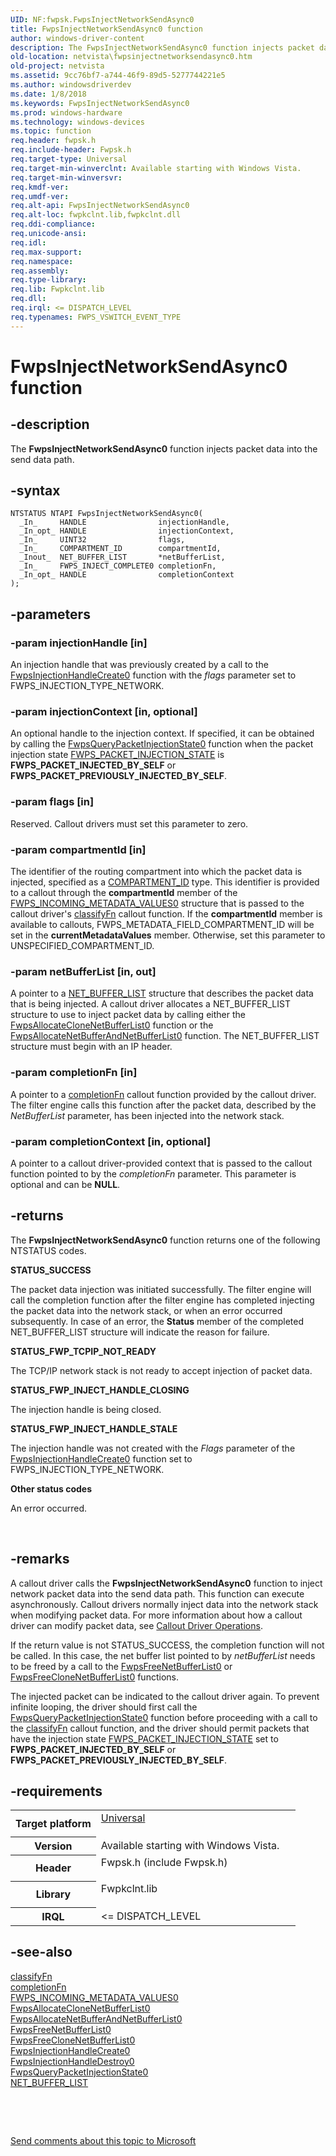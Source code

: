 ```yaml
---
UID: NF:fwpsk.FwpsInjectNetworkSendAsync0
title: FwpsInjectNetworkSendAsync0 function
author: windows-driver-content
description: The FwpsInjectNetworkSendAsync0 function injects packet data into the send data path.Note  FwpsInjectNetworkSendAsync0 is a specific version of FwpsInjectNetworkSendAsync.
old-location: netvista\fwpsinjectnetworksendasync0.htm
old-project: netvista
ms.assetid: 9cc76bf7-a744-46f9-89d5-5277744221e5
ms.author: windowsdriverdev
ms.date: 1/8/2018
ms.keywords: FwpsInjectNetworkSendAsync0
ms.prod: windows-hardware
ms.technology: windows-devices
ms.topic: function
req.header: fwpsk.h
req.include-header: Fwpsk.h
req.target-type: Universal
req.target-min-winverclnt: Available starting with Windows Vista.
req.target-min-winversvr: 
req.kmdf-ver: 
req.umdf-ver: 
req.alt-api: FwpsInjectNetworkSendAsync0
req.alt-loc: fwpkclnt.lib,fwpkclnt.dll
req.ddi-compliance: 
req.unicode-ansi: 
req.idl: 
req.max-support: 
req.namespace: 
req.assembly: 
req.type-library: 
req.lib: Fwpkclnt.lib
req.dll: 
req.irql: <= DISPATCH_LEVEL
req.typenames: FWPS_VSWITCH_EVENT_TYPE
---
```


# FwpsInjectNetworkSendAsync0 function



## -description
The 
  <b>FwpsInjectNetworkSendAsync0</b> function injects packet data into the send data path.



## -syntax

````
NTSTATUS NTAPI FwpsInjectNetworkSendAsync0(
  _In_     HANDLE                injectionHandle,
  _In_opt_ HANDLE                injectionContext,
  _In_     UINT32                flags,
  _In_     COMPARTMENT_ID        compartmentId,
  _Inout_  NET_BUFFER_LIST       *netBufferList,
  _In_     FWPS_INJECT_COMPLETE0 completionFn,
  _In_opt_ HANDLE                completionContext
);
````


## -parameters

### -param injectionHandle [in]

An injection handle that was previously created by a call to the 
     <a href="..\fwpsk\nf-fwpsk-fwpsinjectionhandlecreate0.md">FwpsInjectionHandleCreate0</a> function with the 
     <i>flags</i> parameter set to FWPS_INJECTION_TYPE_NETWORK.


### -param injectionContext [in, optional]

An optional handle to the injection context. If specified, it can be obtained by calling the 
     <a href="..\fwpsk\nf-fwpsk-fwpsquerypacketinjectionstate0.md">FwpsQueryPacketInjectionState0</a> function when the packet injection state 
     <a href="..\fwpsk\ne-fwpsk-fwps_packet_injection_state_.md">FWPS_PACKET_INJECTION_STATE</a> is
     <b>FWPS_PACKET_INJECTED_BY_SELF</b> or <b>FWPS_PACKET_PREVIOUSLY_INJECTED_BY_SELF</b>.


### -param flags [in]

Reserved. Callout drivers must set this parameter to zero.


### -param compartmentId [in]

The identifier of the routing compartment into which the packet data is injected, specified as a 
     <a href="https://msdn.microsoft.com/library/windows/hardware/ff542009">COMPARTMENT_ID</a> type. This identifier is provided
     to a callout through the 
     <b>compartmentId</b> member of the 
     <a href="..\fwpsk\ns-fwpsk-fwps_incoming_metadata_values0_.md">
     FWPS_INCOMING_METADATA_VALUES0</a> structure that is passed to the callout driver's 
     <a href="..\fwpsk\nc-fwpsk-fwps_callout_classify_fn0.md">classifyFn</a> callout function. If the 
     <b>compartmentId</b> member is available to callouts, FWPS_METADATA_FIELD_COMPARTMENT_ID will be set in
     the 
     <b>currentMetadataValues</b> member. Otherwise, set this parameter to UNSPECIFIED_COMPARTMENT_ID.


### -param netBufferList [in, out]

A pointer to a 
     <a href="..\ndis\ns-ndis-_net_buffer_list.md">NET_BUFFER_LIST</a> structure that describes
     the packet data that is being injected. A callout driver allocates a NET_BUFFER_LIST structure to use to
     inject packet data by calling either the 
     <a href="..\fwpsk\nf-fwpsk-fwpsallocateclonenetbufferlist0.md">FwpsAllocateCloneNetBufferList0</a> function or the 
     <a href="..\fwpsk\nf-fwpsk-fwpsallocatenetbufferandnetbufferlist0.md">FwpsAllocateNetBufferAndNetBufferList0</a> function. The NET_BUFFER_LIST structure must begin with an
     IP header.


### -param completionFn [in]

A pointer to a 
     <a href="..\fwpsk\nc-fwpsk-fwps_inject_complete0.md">completionFn</a> callout function provided by
     the callout driver. The filter engine calls this function after the packet data, described by the 
     <i>NetBufferList</i> parameter, has been injected into the network stack.


### -param completionContext [in, optional]

A pointer to a callout driver-provided context that is passed to the callout function pointed to
     by the 
     <i>completionFn</i> parameter. This parameter is optional and can be <b>NULL</b>.


## -returns
The 
     <b>FwpsInjectNetworkSendAsync0</b> function returns one of the following NTSTATUS codes.
<dl>
<dt><b>STATUS_SUCCESS</b></dt>
</dl>The packet data injection was initiated successfully. The filter engine will call the completion
       function after the filter engine has completed injecting the packet data into the network stack, or
       when an error occurred subsequently. In case of an error, the 
       <b>Status</b> member of the completed NET_BUFFER_LIST structure will indicate the reason for
       failure.
<dl>
<dt><b>STATUS_FWP_TCPIP_NOT_READY</b></dt>
</dl>The TCP/IP network stack is not ready to accept injection of packet data.
<dl>
<dt><b>STATUS_FWP_INJECT_HANDLE_CLOSING</b></dt>
</dl>The injection handle is being closed.
<dl>
<dt><b>STATUS_FWP_INJECT_HANDLE_STALE</b></dt>
</dl>The injection handle was not created with the 
       <i>Flags</i> parameter of the 
       <a href="..\fwpsk\nf-fwpsk-fwpsinjectionhandlecreate0.md">
       FwpsInjectionHandleCreate0</a> function set to FWPS_INJECTION_TYPE_NETWORK.
<dl>
<dt><b>Other status codes</b></dt>
</dl>An error occurred.

 


## -remarks
A callout driver calls the 
    <b>FwpsInjectNetworkSendAsync0</b> function to inject network packet data into the send data path. This
    function can execute asynchronously. Callout drivers normally inject data into the network stack when
    modifying packet data. For more information about how a callout driver can modify packet data, see 
    <a href="https://msdn.microsoft.com/24940254-c9ed-45f7-8a67-20978a8efd3f">Callout Driver Operations</a>.

If the return value is not STATUS_SUCCESS, the completion function will not be called. In this case,
    the net buffer list pointed to by 
    <i>netBufferList</i> needs to be freed by a call to the 
    <a href="..\fwpsk\nf-fwpsk-fwpsfreenetbufferlist0.md">FwpsFreeNetBufferList0</a> or 
    <a href="..\fwpsk\nf-fwpsk-fwpsfreeclonenetbufferlist0.md">
    FwpsFreeCloneNetBufferList0</a> functions.

The injected packet can be indicated to the callout driver again. To prevent infinite looping, the
    driver should first call the 
    <a href="..\fwpsk\nf-fwpsk-fwpsquerypacketinjectionstate0.md">
    FwpsQueryPacketInjectionState0</a> function before proceeding with a call to the 
    <a href="..\fwpsk\nc-fwpsk-fwps_callout_classify_fn0.md">classifyFn</a> callout function, and the driver
    should permit packets that have the injection state 
    <a href="..\fwpsk\ne-fwpsk-fwps_packet_injection_state_.md">FWPS_PACKET_INJECTION_STATE</a> set to
    <b>FWPS_PACKET_INJECTED_BY_SELF</b> or <b>FWPS_PACKET_PREVIOUSLY_INJECTED_BY_SELF</b>.


## -requirements
<table>
<tr>
<th width="30%">
Target platform

</th>
<td width="70%">
<dl>
<dt><a href="http://go.microsoft.com/fwlink/p/?linkid=531356" target="_blank">Universal</a></dt>
</dl>
</td>
</tr>
<tr>
<th width="30%">
Version

</th>
<td width="70%">
Available starting with Windows Vista.

</td>
</tr>
<tr>
<th width="30%">
Header

</th>
<td width="70%">
<dl>
<dt>Fwpsk.h (include Fwpsk.h)</dt>
</dl>
</td>
</tr>
<tr>
<th width="30%">
Library

</th>
<td width="70%">
<dl>
<dt>Fwpkclnt.lib</dt>
</dl>
</td>
</tr>
<tr>
<th width="30%">
IRQL

</th>
<td width="70%">
&lt;= DISPATCH_LEVEL

</td>
</tr>
</table>

## -see-also
<dl>
<dt>
<a href="..\fwpsk\nc-fwpsk-fwps_callout_classify_fn0.md">classifyFn</a>
</dt>
<dt>
<a href="..\fwpsk\nc-fwpsk-fwps_inject_complete0.md">completionFn</a>
</dt>
<dt>
<a href="..\fwpsk\ns-fwpsk-fwps_incoming_metadata_values0_.md">
   FWPS_INCOMING_METADATA_VALUES0</a>
</dt>
<dt>
<a href="..\fwpsk\nf-fwpsk-fwpsallocateclonenetbufferlist0.md">
   FwpsAllocateCloneNetBufferList0</a>
</dt>
<dt>
<a href="..\fwpsk\nf-fwpsk-fwpsallocatenetbufferandnetbufferlist0.md">
   FwpsAllocateNetBufferAndNetBufferList0</a>
</dt>
<dt>
<a href="..\fwpsk\nf-fwpsk-fwpsfreenetbufferlist0.md">FwpsFreeNetBufferList0</a>
</dt>
<dt>
<a href="..\fwpsk\nf-fwpsk-fwpsfreeclonenetbufferlist0.md">FwpsFreeCloneNetBufferList0</a>
</dt>
<dt>
<a href="..\fwpsk\nf-fwpsk-fwpsinjectionhandlecreate0.md">FwpsInjectionHandleCreate0</a>
</dt>
<dt>
<a href="..\fwpsk\nf-fwpsk-fwpsinjectionhandledestroy0.md">FwpsInjectionHandleDestroy0</a>
</dt>
<dt>
<a href="..\fwpsk\nf-fwpsk-fwpsquerypacketinjectionstate0.md">
   FwpsQueryPacketInjectionState0</a>
</dt>
<dt>
<a href="..\ndis\ns-ndis-_net_buffer_list.md">NET_BUFFER_LIST</a>
</dt>
</dl>
 

 

<a href="mailto:wsddocfb@microsoft.com?subject=Documentation%20feedback [netvista\netvista]:%20FwpsInjectNetworkSendAsync0 function%20 RELEASE:%20(1/8/2018)&amp;body=%0A%0APRIVACY STATEMENT%0A%0AWe use your feedback to improve the documentation. We don't use your email address for any other purpose, and we'll remove your email address from our system after the issue that you're reporting is fixed. While we're working to fix this issue, we might send you an email message to ask for more info. Later, we might also send you an email message to let you know that we've addressed your feedback.%0A%0AFor more info about Microsoft's privacy policy, see http://privacy.microsoft.com/en-us/default.aspx." title="Send comments about this topic to Microsoft">Send comments about this topic to Microsoft</a>

